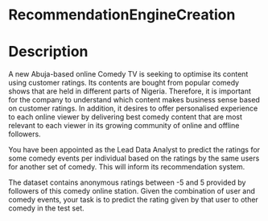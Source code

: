 # RecommendationEngineCreation
# Description
A new Abuja-based online Comedy TV is seeking to optimise its content using customer ratings. Its contents are bought from popular comedy shows that are held in different parts of Nigeria. Therefore, it is important for the company to understand which content makes business sense based on customer ratings. In addition, it desires to offer personalised experience to each online viewer by delivering best comedy content that are most relevant to each viewer in its growing community of online and offline followers.

You have been appointed as the Lead Data Analyst to predict the ratings for some comedy events per individual based on the ratings by the same users for another set of comedy. This will inform its recommendation system.

The dataset contains anonymous ratings between -5 and 5 provided by followers of this comedy online station. Given the combination of user and comedy events, your task is to predict the rating given by that user to other comedy in the test set.
